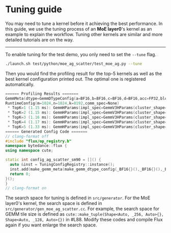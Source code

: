 # Tuning guide

You may need to tune a kernel before it achieving the best performance. In this guide, we use the tuning process of an **MoE layer0**'s kernel as an example to explain the workflow. Tuning other kernels are similar and more detailed tutorials are on the way.

---

To enable tuning for the test demo, you only need to set the `--tune` flag.

```bash
./launch.sh test/python/moe_ag_scatter/test_moe_ag.py --tune
```

Then you would find the profiling result for the top-5 kernels as well as the best kernel configuration printed out. The optimal one is registered automatically.

```c++
====== Profiling Results =======
GemmMeta(dtype=GemmDTypeConfig(a=BF16,b=BF16,c=BF16,d=BF16,acc=FP32,blockscale=FP32),arch=Sm90,comm_op=AGScatter,gemm_layout=RCR,impl=GemmGroupedV3,impl_spec=GemmV3Meta(fast_accum=0,block_scale=0),comm_spec=None)
RuntimeConfig(m=1024,n=1024,k=8192,comm_spec=None)
 * TopK=1 (1.15 ms): GemmHParams(impl_spec=GemmV3HParams(cluster_shape=(1,1,1),kernel_schedule=Cooperative),comm_spec=None,tile_shape=(128,256,64),gemm_kind=GemmDefault,mainloop_stage=0,raster_order=RasterAlongM)
 * TopK=2 (1.15 ms): GemmHParams(impl_spec=GemmV3HParams(cluster_shape=(2,1,1),kernel_schedule=Cooperative),comm_spec=None,tile_shape=(128,256,64),gemm_kind=GemmDefault,mainloop_stage=0,raster_order=RasterAlongN)
 * TopK=3 (1.16 ms): GemmHParams(impl_spec=GemmV3HParams(cluster_shape=(2,1,1),kernel_schedule=Cooperative),comm_spec=None,tile_shape=(128,256,64),gemm_kind=GemmDefault,mainloop_stage=0,raster_order=RasterAlongM)
 * TopK=4 (1.17 ms): GemmHParams(impl_spec=GemmV3HParams(cluster_shape=(1,1,1),kernel_schedule=Cooperative),comm_spec=None,tile_shape=(128,256,64),gemm_kind=GemmDefault,mainloop_stage=0,raster_order=RasterAlongN)
 * TopK=5 (1.33 ms): GemmHParams(impl_spec=GemmV3HParams(cluster_shape=(1,1,1),kernel_schedule=PingPong),comm_spec=None,tile_shape=(64,256,64),gemm_kind=GemmDefault,mainloop_stage=0,raster_order=RasterAlongM)
====== Generated Config Code =======
// clang-format off
#include "flux/op_registry.h"
namespace bytedance::flux {
using namespace cute;

static int config_ag_scatter_sm90 = []() {
  auto &inst = TuningConfigRegistry::instance();
  inst.add(make_gemm_meta(make_gemm_dtype_config(_BF16{}(),_BF16{}(),_BF16{}(),_BF16{}(),_FP32{}(),_FP32{}()),_Sm90{}(),_AGScatter{}(),_RCR{}(),_GemmGroupedV3{}(),make_gemm_v3_meta(false,false),None{}),make_runtime_config(1024,1024,8192,None{}),make_gemm_hparams(make_gemm_v3_hparams(cute::make_tuple(1l,1l,1l),_Cooperative{}()),None{},cute::make_tuple(128l,256l,64l),_GemmDefault{}(),0,_RasterAlongM{}()));
  return 0;
}();
}
// clang-format on
```

The search space for tuning is defined in `src/generator`. For the MoE layer0's kernel, the search space is defined in `src/generator/gen_moe_ag_scatter.cc`. For example, the search space for GEMM tile size is defined as `cute::make_tuple(Shape<Auto, _256, Auto>{}, Shape<Auto, _128, Auto>{})` in #L88. Modify these codes and compile Flux again if you want enlarge the search space.
